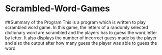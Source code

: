 # Scrambled-Word-Games

##Summary of the Program 
This is a program which is written to play scrambled word game. In this game, the letters of a randomly selected dictionary word are scrambled and the players has to guess the word,letter by letter. It also displays the number of incorrect guess made by the player and also the output after how many guess the player was able to guess the word. 

